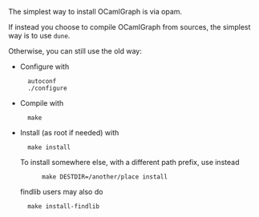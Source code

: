 
The simplest way to install OCamlGraph is via opam.

If instead you choose to compile OCamlGraph from sources,
the simplest way is to use `dune`.

Otherwise, you can still use the old way:
- Configure with
  ```
    autoconf
	./configure
  ```
- Compile with
  ```
	make
  ```
- Install (as root if needed) with
  ```
	make install
  ```
  To install somewhere else, with a different path prefix, use instead
  ```
        make DESTDIR=/another/place install
  ```
  findlib users may also do
  ```
	make install-findlib
  ```
